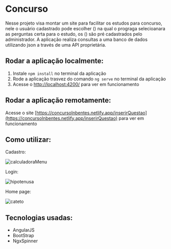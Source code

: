 # Concurso
Nesse projeto visa montar um site para facilitar os estudos para concurso, nele o usuário cadastrado pode escolher () na qual o prograga selecioanara as perguntas certa para o estudo, os () são pré cadastrados pelo administrador. A aplicação realiza consultas a uma banco de dados utilizando json a través de uma API proprietária.

## Rodar a aplicação localmente:
1. Instale `npm install` no terminal da aplicação
2. Rode a aplicação trasvez do comando `ng serve` no terminal da aplicação
3. Acesse o [http://localhost:4200/](http://localhost:4200/) para ver em funcionamento

## Rodar a aplicação remotamente:
Acesse o site [https://concursolnbentes.netlify.app/inserirQuestao](https://concursolnbentes.netlify.app/inserirQuestao) para ver em funcionamento

## Como utilizar:

Cadastro:

![calculadoraMenu](https://user-images.githubusercontent.com/93729409/180094354-62f49bbc-f2de-4f08-b3cc-71d2e78cbda4.gif)

Login:

![hipotenusa](https://user-images.githubusercontent.com/93729409/180094420-859c2ecd-59e7-4ba1-be59-7680d57c06fc.gif)

Home page:

![cateto](https://user-images.githubusercontent.com/93729409/180094436-ce2b3530-72a4-4680-ba35-2461e0a9988c.gif)

## Tecnologias usadas:
* AngularJS
* BootStrap
* NgxSpinner
